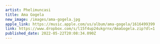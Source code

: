 ```yaml
---
artist: Phelimuncasi
title: Ama Gogela
new_image: /images/ama-gogela.jpg
apple_link: https://music.apple.com/us/album/ama-gogela/1616499399
link: https://www.dropbox.com/s/l15f4up24ukgrnx/AmaGogela.zip?dl=1
published_date: 2022-05-22T20:08:34.090Z
---
```

